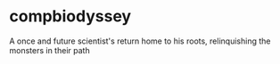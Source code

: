 # compbiodyssey
A once and future scientist's return home to his roots, relinquishing the monsters in their path
